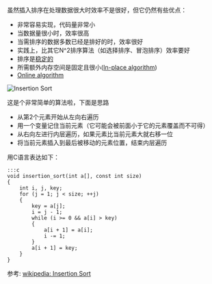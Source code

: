 虽然插入排序在处理数据很大时效率不是很好，但它仍然有些优点：

- 非常容易实现，代码量非常小
- 当数据量很小时，效率很高
- 当需排序的数据多数已经是排好的时，效率很好
- 实践上，比其它N^2排序算法（如选择排序、冒泡排序）效率要好
- 排序是[稳定的](http://en.wikipedia.org/wiki/Stable_sort#Stability)
- 所需额外内存空间是固定且很小([In-place algorithm](http://en.wikipedia.org/wiki/In-place_algorithm))
- [Online algorithm](http://en.wikipedia.org/wiki/Online_algorithm)

![Insertion Sort](/media/images/article/Insertion-sort-example-300px.gif)

这是个非常简单的算法啦，下面是思路

- 从第2个元素开始从左向右遍历
- 用一个变量记住当前元素（它可能会被前面小于它的元素覆盖而不可得）
- 从右向左进行内层遍历，如果元素比当前元素大就右移一位
- 将当前元素插入到最后被移动的元素位置，结束内层遍历

用C语言表达如下：

    :::c
    void insertion_sort(int a[], const int size)
    {
        int i, j, key;
        for (j = 1; j < size; ++j)
        {
            key = a[j];
            i = j - 1;
            while (i >= 0 && a[i] > key)
            {
                a[i + 1] = a[i];
                i -= 1;
            }
            a[i + 1] = key;
        }
    }


参考: [wikipedia: Insertion Sort](http://en.wikipedia.org/wiki/Insertion_sort)
